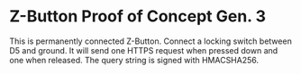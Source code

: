 # Z-Button Proof of Concept Gen. 3

This is permanently connected Z-Button. Connect a locking switch between D5 and ground. It will send one HTTPS request when pressed down and one when released. The query string is signed with HMACSHA256.